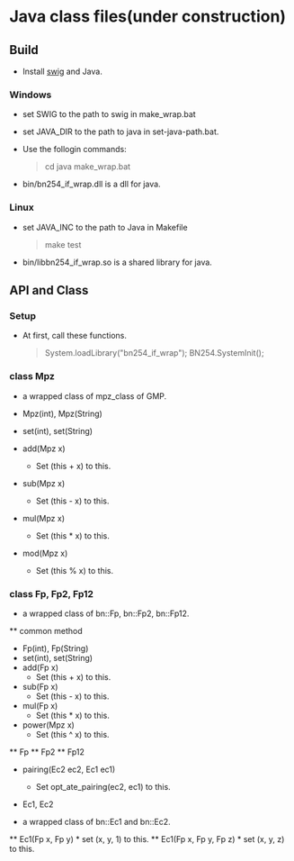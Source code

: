 # Java class files(under construction)

## Build

* Install [swig](http://www.swig.org/) and Java.

### Windows

* set SWIG to the path to swig in make_wrap.bat
* set JAVA_DIR to the path to java in set-java-path.bat.
* Use the follogin commands:

    > cd java
    > make_wrap.bat

* bin/bn254_if_wrap.dll is a dll for java.

### Linux

* set JAVA_INC to the path to Java in Makefile

    > make test

* bin/libbn254_if_wrap.so is a shared library for java.

## API and Class

### Setup

* At first, call these functions.

    > System.loadLibrary("bn254_if_wrap");
	> BN254.SystemInit();

### class Mpz

* a wrapped class of mpz_class of GMP.

* Mpz(int), Mpz(String)
* set(int), set(String)
* add(Mpz x)
    * Set (this + x) to this.
* sub(Mpz x)
    * Set (this - x) to this.
* mul(Mpz x)
    * Set (this * x) to this.
* mod(Mpz x)
    * Set (this % x) to this.

### class Fp, Fp2, Fp12

* a wrapped class of bn::Fp, bn::Fp2, bn::Fp12.

** common method

* Fp(int), Fp(String)
* set(int), set(String)
* add(Fp x)
    * Set (this + x) to this.
* sub(Fp x)
    * Set (this - x) to this.
* mul(Fp x)
    * Set (this * x) to this.
* power(Mpz x)
    * Set (this ^ x) to this.

** Fp
** Fp2
** Fp12
* pairing(Ec2 ec2, Ec1 ec1)
    * Set opt_ate_pairing(ec2, ec1) to this.

* Ec1, Ec2

* a wrapped class of bn::Ec1 and bn::Ec2.


** Ec1(Fp x, Fp y)
    * set (x, y, 1) to this.
** Ec1(Fp x, Fp y, Fp z)
    * set (x, y, z) to this.


